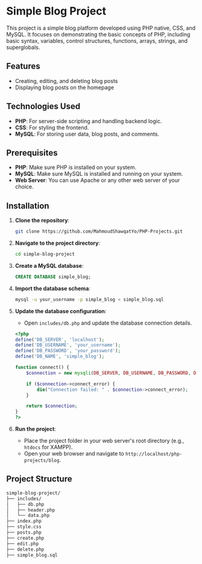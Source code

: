 # Simple Blog Project

This project is a simple blog platform developed using PHP native, CSS, and MySQL.
It focuses on demonstrating the basic concepts of PHP,
including basic syntax, variables, control structures,
functions, arrays, strings, and superglobals.

## Features

- Creating, editing, and deleting blog posts
- Displaying blog posts on the homepage

## Technologies Used

- **PHP**: For server-side scripting and handling backend logic.
- **CSS**: For styling the frontend.
- **MySQL**: For storing user data, blog posts, and comments.

## Prerequisites

- **PHP**: Make sure PHP is installed on your system.
- **MySQL**: Make sure MySQL is installed and running on your system.
- **Web Server**: You can use Apache or any other web server of your choice.

## Installation

1. **Clone the repository**:
    ```sh
    git clone https://github.com/MahmoudShawqatYo/PHP-Projects.git
    ```

2. **Navigate to the project directory**:
    ```sh
    cd simple-blog-project
    ```

3. **Create a MySQL database**:
    ```sql
    CREATE DATABASE simple_blog;
    ```

4. **Import the database schema**:
    ```sh
    mysql -u your_username -p simple_blog < simple_blog.sql
    ```

5. **Update the database configuration**:
    - Open `includes/db.php` and update the database connection details.
    ```php
    <?php
    define('DB_SERVER', 'localhost');
    define('DB_USERNAME', 'your_username');
    define('DB_PASSWORD', 'your_password');
    define('DB_NAME', 'simple_blog');

    function connect() {
        $connection = new mysqli(DB_SERVER, DB_USERNAME, DB_PASSWORD, DB_NAME);

        if ($connection->connect_error) {
            die("Connection failed: " . $connection->connect_error);
        }

        return $connection;
    }
    ?>
    ```

6. **Run the project**:
    - Place the project folder in your web server's root directory (e.g., `htdocs` for XAMPP).
    - Open your web browser and navigate to `http://localhost/php-projects/blog`.

## Project Structure

```sh
simple-blog-project/
├── includes/
│   ├── db.php
│   ├── header.php
│   └── data.php
├── index.php
├── style.css
├── posts.php
├── create.php
├── edit.php
├── delete.php
├── simple_blog.sql

